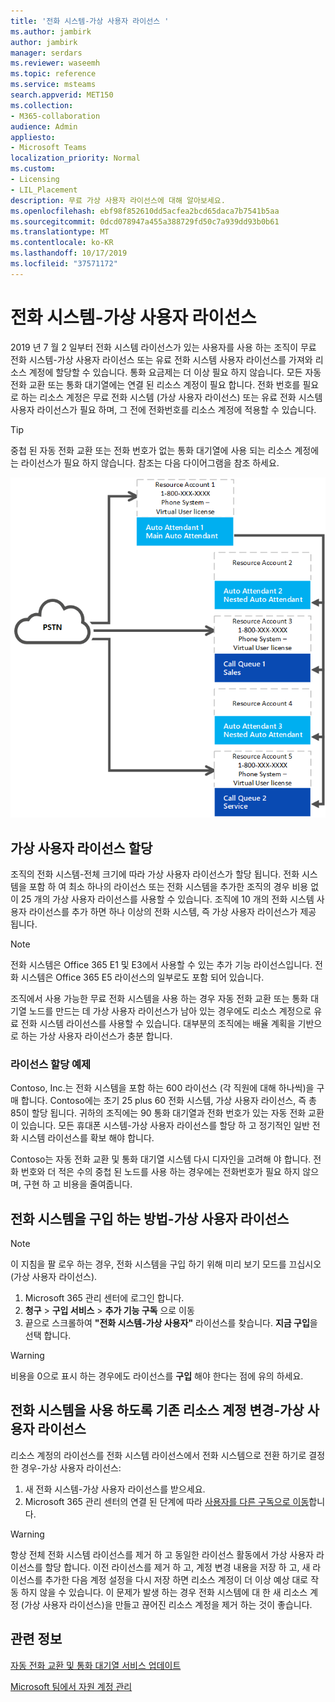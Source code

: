 ```yaml
---
title: '전화 시스템-가상 사용자 라이선스 '
ms.author: jambirk
author: jambirk
manager: serdars
ms.reviewer: waseemh
ms.topic: reference
ms.service: msteams
search.appverid: MET150
ms.collection:
- M365-collaboration
audience: Admin
appliesto:
- Microsoft Teams
localization_priority: Normal
ms.custom:
- Licensing
- LIL_Placement
description: 무료 가상 사용자 라이선스에 대해 알아보세요.
ms.openlocfilehash: ebf98f852610dd5acfea2bcd65daca7b7541b5aa
ms.sourcegitcommit: 0dcd078947a455a388729fd50c7a939dd93b0b61
ms.translationtype: MT
ms.contentlocale: ko-KR
ms.lasthandoff: 10/17/2019
ms.locfileid: "37571172"
---
```

# <a name="phone-systemvirtual-user-license"></a>전화 시스템-가상 사용자 라이선스 

2019 년 7 월 2 일부터 전화 시스템 라이선스가 있는 사용자를 사용 하는 조직이 무료 전화 시스템-가상 사용자 라이선스 또는 유료 전화 시스템 사용자 라이선스를 가져와 리소스 계정에 할당할 수 있습니다. 통화 요금제는 더 이상 필요 하지 않습니다. 모든 자동 전화 교환 또는 통화 대기열에는 연결 된 리소스 계정이 필요 합니다. 전화 번호를 필요로 하는 리소스 계정은 무료 전화 시스템 (가상 사용자 라이선스) 또는 유료 전화 시스템 사용자 라이선스가 필요 하며, 그 전에 전화번호를 리소스 계정에 적용할 수 있습니다.

> [!TIP]
> 중첩 된 자동 전화 교환 또는 전화 번호가 없는 통화 대기열에 사용 되는 리소스 계정에는 라이선스가 필요 하지 않습니다. 참조는 다음 다이어그램을 참조 하세요. 

![가상 사용자 라이선스](../media/resource-account.png)

## <a name="virtual-user-license-allocation"></a>가상 사용자 라이선스 할당

조직의 전화 시스템-전체 크기에 따라 가상 사용자 라이선스가 할당 됩니다. 전화 시스템을 포함 하 여 최소 하나의 라이선스 또는 전화 시스템을 추가한 조직의 경우 비용 없이 25 개의 가상 사용자 라이선스를 사용할 수 있습니다. 조직에 10 개의 전화 시스템 사용자 라이선스를 추가 하면 하나 이상의 전화 시스템, 즉 가상 사용자 라이선스가 제공 됩니다.

> [!NOTE]
> 전화 시스템은 Office 365 E1 및 E3에서 사용할 수 있는 추가 기능 라이선스입니다. 전화 시스템은 Office 365 E5 라이선스의 일부로도 포함 되어 있습니다.

조직에서 사용 가능한 무료 전화 시스템을 사용 하는 경우 자동 전화 교환 또는 통화 대기열 노드를 만드는 데 가상 사용자 라이선스가 남아 있는 경우에도 리소스 계정으로 유료 전화 시스템 라이선스를 사용할 수 있습니다. 대부분의 조직에는 배율 계획을 기반으로 하는 가상 사용자 라이선스가 충분 합니다. 

### <a name="license-allocation-example"></a>라이선스 할당 예제

Contoso, Inc.는 전화 시스템을 포함 하는 600 라이선스 (각 직원에 대해 하나씩)을 구매 합니다. Contoso에는 초기 25 plus 60 전화 시스템, 가상 사용자 라이선스, 즉 총 85이 할당 됩니다. 귀하의 조직에는 90 통화 대기열과 전화 번호가 있는 자동 전화 교환이 있습니다. 모든 휴대폰 시스템-가상 사용자 라이선스를 할당 하 고 정기적인 일반 전화 시스템 라이선스를 확보 해야 합니다. 

Contoso는 자동 전화 교환 및 통화 대기열 시스템 다시 디자인을 고려해 야 합니다. 전화 번호와 더 적은 수의 중첩 된 노드를 사용 하는 경우에는 전화번호가 필요 하지 않으며, 구현 하 고 비용을 줄여줍니다. 

## <a name="how-to-acquire-phone-systemvirtual-user-licenses"></a>전화 시스템을 구입 하는 방법-가상 사용자 라이선스 

> [!NOTE] 
> 이 지침을 팔 로우 하는 경우, 전화 시스템을 구입 하기 위해 미리 보기 모드를 끄십시오 (가상 사용자 라이선스).

1. Microsoft 365 관리 센터에 로그인 합니다.
2. **청구** > **구입 서비스** > **추가 기능 구독** 으로 이동
3. 끝으로 스크롤하여 **"전화 시스템-가상 사용자"** 라이선스를 찾습니다. **지금 구입**을 선택 합니다.

> [!WARNING]
> 비용을 0으로 표시 하는 경우에도 라이선스를 **구입** 해야 한다는 점에 유의 하세요. 

## <a name="change-an-existing-resource-account-to-use-a-phone-systemvirtual-user-license"></a>전화 시스템을 사용 하도록 기존 리소스 계정 변경-가상 사용자 라이선스

리소스 계정의 라이선스를 전화 시스템 라이선스에서 전화 시스템으로 전환 하기로 결정 한 경우-가상 사용자 라이선스: 

1. 새 전화 시스템-가상 사용자 라이선스를 받으세요. 
2. Microsoft 365 관리 센터의 연결 된 단계에 따라 [사용자를 다른 구독으로 이동](https://docs.microsoft.com/en-us/office365/admin/subscriptions-and-billing/assign-licenses-to-users?redirectSourcePath=%252farticle%252f997596b5-4173-4627-b915-36abac6786dc&view=o365-worldwide#move-users-to-a-different-subscription)합니다. 

> [!WARNING]
> 항상 전체 전화 시스템 라이선스를 제거 하 고 동일한 라이선스 활동에서 가상 사용자 라이선스를 할당 합니다. 이전 라이선스를 제거 하 고, 계정 변경 내용을 저장 하 고, 새 라이선스를 추가한 다음 계정 설정을 다시 저장 하면 리소스 계정이 더 이상 예상 대로 작동 하지 않을 수 있습니다. 이 문제가 발생 하는 경우 전화 시스템에 대 한 새 리소스 계정 (가상 사용자 라이선스)을 만들고 끊어진 리소스 계정을 제거 하는 것이 좋습니다. 

## <a name="related-information"></a>관련 정보

[자동 전화 교환 및 통화 대기열 서비스 업데이트](https://techcommunity.microsoft.com/t5/Microsoft-Teams-Blog/Auto-Attendant-and-Call-Queues-Service-Update/ba-p/564521)

[Microsoft 팀에서 자원 계정 관리](../manage-resource-accounts.md)
